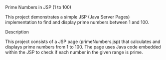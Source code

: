 Prime Numbers in JSP (1 to 100)

This project demonstrates a simple JSP (Java Server Pages) implementation to find and display prime numbers between 1 and 100.

Description

This project consists of a JSP page (primeNumbers.jsp) that calculates and displays prime numbers from 1 to 100. The page uses Java code embedded within the JSP to check if each number in the given range is prime.
